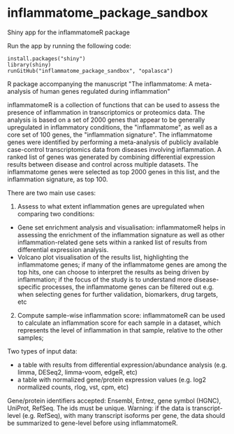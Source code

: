 # inflammatome_package_sandbox

Shiny app for the inflammatomeR package

Run the app by running the following code:

```
install.packages("shiny")
library(shiny)
runGitHub("inflammatome_package_sandbox", "opalasca")
```


R package accompanying the manuscript "The inflammatome: A meta-analysis of human genes regulated during inflammation"

inflammatomeR is a collection of functions that can be used to assess the presence of inflammation in transcriptomics or proteomics data. 
The analysis is based on a set of 2000 genes that appear to be generally upregulated in inflammatory conditions, the "inflammatome", as well as a core set of 100 genes, the "inflammation signature". 
The inflammatome genes were identified by performing a meta-analysis of publicly available case-control transcriptomics data from diseases involving inflammation. A ranked list of genes was generated by combining 
differential expression results between disease and control across multiple datasets. The inflammatome genes were selected as top 2000 genes in this list, and the inflammation signature, as top 100. 

There are two main use cases:
1. Assess to what extent inflammation genes are upregulated when comparing two conditions:
- Gene set enrichment analysis and visualisation: inflammatomeR helps in assessing the enrichment of the inflammation signature as well as other inflammation-related gene sets within a ranked list of results from differential expression analysis. 
- Volcano plot visualisation of the results list, highlighting the inflammatome genes; if many of the inflammatome genes are among the top hits, one can choose to interpret the results as being driven 
by inflammation; if the focus of the study is to understand more disease-specific processes, the inflammatome genes can be filtered out e.g. when selecting genes for further validation, biomarkers, drug targets, etc  
2. Compute sample-wise inflammation score: inflammatomeR can be used to calculate an inflammation score for each sample in a dataset, which represents the level of inflammation in that sample, relative to the other samples;  

Two types of input data:
- a table with results from differential expression/abundance analysis (e.g. limma, DESeq2, limma-voom, edgeR, etc) 
- a table with normalized gene/protein expression values (e.g. log2 normalized counts, rlog, vst, cpm, etc)

Gene/protein identifiers accepted: Ensembl, Entrez, gene symbol (HGNC), UniProt, RefSeq. The ids must be unique. 
Warning: if the data is transcript-level (e.g. RefSeq), with many transcript isoforms per gene, the data should be summarized to gene-level before using inflammatomeR.
